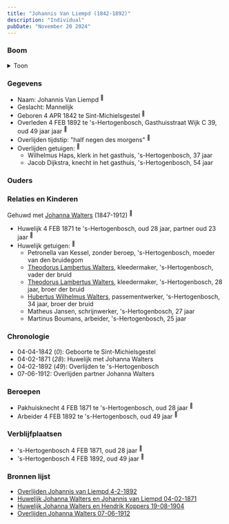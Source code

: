 ```yaml
---
title: "Johannis Van Liempd (1842-1892)"
description: "Individual"
pubDate: "November 20 2024"
---
```


### Boom
<details><summary>Toon</summary>

![test](https://www.plantuml.com/plantuml/svg/XP9DQm8n48Rl-HM37Zm9kwxY1o9gsQMLMgIVHybkfhl1R2APY2pYVs-gYxMqjBSmcIVlCqEcvBXrkr8nsaYzvPQNaF9iarkpq-B6A6F1MQx9Nw5sh9028PCsKtW-Oxbr5PHOfcZfN2A75eshjiYkNiqK9u830u2viGBjSo6pZKQYyRZaKayc4B4ZOorOdQA8iJFIM9Y2Qoq9Nhc6U-aJHGCumLqGX64FBdWpZf9UClSPXtU9IXnXF4fvMgrJuvp2qGIwC5izGZZeTk19QjTUogpmdPIZTrPN66rsIgsv5klC6gBKUCyJdyHppmyxqABsBLfdSjIfeQpuLF_co-6DAxy9khW6Gu1cCe-ZEFh3CUp3SdQIxFyC-TUm3ukN1mY7uQ-6jU1uj4SXfCwlHkg79yya289e04qbyy9Lg9JPUzSZgtVTRjSTh1xegy2cg8N_I1y0)
</details>

### Gegevens
- Naam: Johannis Van Liempd <sup><a href="../s00152/" style="text-decoration:none" title="Huwelijk Johanna Walters en Johannis van Liempd 04-02-1871">:link:</a></sup>
- Geslacht: Mannelijk
- Geboren 4 APR 1842 te Sint-Michielsgestel <sup><a href="../s00152/" style="text-decoration:none" title="Huwelijk Johanna Walters en Johannis van Liempd 04-02-1871">:link:</a></sup>
- Overleden 4 FEB 1892 te 's-Hertogenbosch, Gasthuisstraat Wijk C 39, oud 49 jaar jaar <sup><a href="../s00225/" style="text-decoration:none" title="Overlijden Johannis van Liempd 4-2-1892">:link:</a></sup>
- Overlijden tijdstip: "half negen des morgens" <sup><a href="../s00225/" style="text-decoration:none" title="Overlijden Johannis van Liempd 4-2-1892">:link:</a></sup>
- Overlijden getuigen: <sup><a href="../s00225/" style="text-decoration:none" title="Overlijden Johannis van Liempd 4-2-1892">:link:</a></sup>
  - Wilhelmus Haps, klerk in het gasthuis, \'s-Hertogenbosch, 37 jaar
  - Jacob Dijkstra, knecht in het gasthuis, \'s-Hertogenbosch, 54 jaar

### Ouders

### Relaties en Kinderen

Gehuwd met [Johanna Walters](../i00109/) (1847-1912) <sup><a href="../s00152/" style="text-decoration:none" title="Huwelijk Johanna Walters en Johannis van Liempd 04-02-1871">:link:</a></sup>
- Huwelijk 4 FEB 1871 te 's-Hertogenbosch, oud 28 jaar, partner oud 23 jaar <sup><a href="../s00152/" style="text-decoration:none" title="Huwelijk Johanna Walters en Johannis van Liempd 04-02-1871">:link:</a></sup>
- Huwelijk getuigen:  <sup><a href="../s00152/" style="text-decoration:none" title="Huwelijk Johanna Walters en Johannis van Liempd 04-02-1871">:link:</a></sup>
  - Petronella van Kessel, zonder beroep, \'s-Hertogenbosch, moeder van den bruidegom
  - [Theodorus Lambertus Walters](../i00088/), kleedermaker, \'s-Hertogenbosch, vader der bruid
  - [Theodorus Lambertus Walters](../i00107/), kleedermaker, \'s-Hertogenbosch, 28 jaar, broer der bruid
  - [Hubertus Wilhelmus Walters](../i00105/), passementwerker, \'s-Hertogenbosch, 34 jaar, broer der bruid
  - Matheus Jansen, schrijnwerker, \'s-Hertogenbosch, 27 jaar
  - Martinus Boumans, arbeider, \'s-Hertogenbosch, 25 jaar

### Chronologie
- 04-04-1842 (<i>0</i>): Geboorte te Sint-Michielsgestel
- 04-02-1871 (<i>28</i>): Huwelijk met Johanna Walters
- 04-02-1892 (<i>49</i>): Overlijden te 's-Hertogenbosch
- 07-06-1912: Overlijden partner Johanna Walters

### Beroepen
- Pakhuisknecht 4 FEB 1871 te 's-Hertogenbosch, oud 28 jaar <sup><a href="../s00152/" style="text-decoration:none" title="Huwelijk Johanna Walters en Johannis van Liempd 04-02-1871">:link:</a></sup>
- Arbeider 4 FEB 1892 te 's-Hertogenbosch, oud 49 jaar <sup><a href="../s00225/" style="text-decoration:none" title="Overlijden Johannis van Liempd 4-2-1892">:link:</a></sup>

### Verblijfplaatsen
- 's-Hertogenbosch  4 FEB 1871, oud 28 jaar  <sup><a href="../s00152/" style="text-decoration:none" title="Huwelijk Johanna Walters en Johannis van Liempd 04-02-1871">:link:</a></sup>
- 's-Hertogenbosch  4 FEB 1892, oud 49 jaar  <sup><a href="../s00225/" style="text-decoration:none" title="Overlijden Johannis van Liempd 4-2-1892">:link:</a></sup>

### Bronnen lijst
- [Overlijden Johannis van Liempd 4-2-1892](../s00225/)
- [Huwelijk Johanna Walters en Johannis van Liempd 04-02-1871](../s00152/)
- [Huwelijk Johanna Walters en Hendrik Koppers 19-08-1904](../s00159/)
- [Overlijden Johanna Walters 07-06-1912](../s00161/)